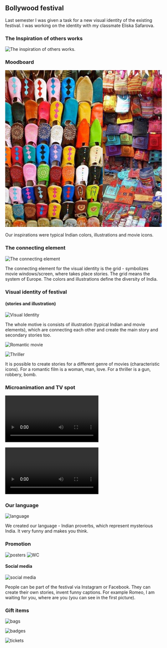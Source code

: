 
## Bollywood festival

Last semester I was given a task for a new visual identity of the existing festival.
I was working on the identity with my classmate Eliska Safarova.

### The Inspiration of others works

![The inspiration of others works.](inspiration-festival.jpg)

### Moodboard

![Moodboard.](inspiration-festival-colors.jpg)

Our inspirations were typical Indian colors, illustrations and movie icons.

### The connecting element
![The connecting element](element-festival.jpg)

The connecting element for the visual identity is the grid - symbolizes movie windows/screen, where takes place stories.
The grid means the system of Europe. The colors and illustrations define the diversity of India.

### Visual identity of festival  
#### (stories and illustration)
![Visual Identity](stories-illustrations-festival.jpg)

The whole motive is consists of illustration (typical Indian and movie elements), which are connecting each other and create the main story and secondary stories too. 

![Romantic movie](romantic-movie-festival.jpg)

![Thriller](thriller-festival.jpg)

It is possible to create stories for a different genre of movies (characteristic icons). For a romantic film is a woman, man, love. For a thriller is a gun, robbery, bomb.

### Microanimation and TV spot

![Microanimation](microanimation.mp4)

![TV spot](TV-spot.mp4)

### Our language 

![language](language-festival.jpg)

We created our language - Indian proverbs, which represent mysterious India. It very funny and makes you think. 

### Promotion

![posters](posters-festival.jpg)
![WC](wc-festival.jpg)

#### Social media

![social media](social-media-festival.jpg)

People can be part of the festival via Instagram or Facebook. They can create their own stories, invent funny captions. For example Romeo, I am waiting for you, where are you (you can see in the first picture).

### Gift items

![bags](bag-festival.jpg)

![badges](badges-festival.jpg)

![tickets](tickets-festival.jpg)





